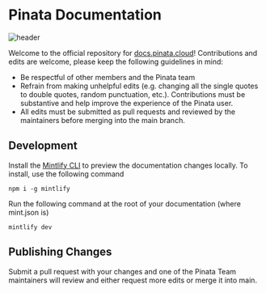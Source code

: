 # Pinata Documentation

![header](https://docs.mypinata.cloud/ipfs/QmP9PGe3PdUqmsq8xY4sEW3qgdXx4WT9ictTWCb3qyzz3s?img-format=webp)

Welcome to the official repository for [docs.pinata.cloud](https://docs.pinata.cloud)! Contributions and edits are welcome, please keep the following guidelines in mind:

- Be respectful of other members and the Pinata team
- Refrain from making unhelpful edits (e.g. changing all the single quotes to double quotes, random punctuation, etc.). Contributions must be substantive and help improve the experience of the Pinata user.
- All edits must be submitted as pull requests and reviewed by the maintainers before merging into the main branch.

## Development

Install the [Mintlify CLI](https://www.npmjs.com/package/mintlify) to preview the documentation changes locally. To install, use the following command

```
npm i -g mintlify
```

Run the following command at the root of your documentation (where mint.json is)

```
mintlify dev
```

## Publishing Changes

Submit a pull request with your changes and one of the Pinata Team maintainers will review and either request more edits or merge it into main.


